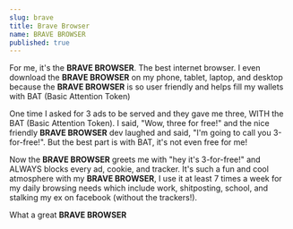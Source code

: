 ```yaml
---
slug: brave
title: Brave Browser
name: BRAVE BROWSER
published: true
---
```


For me, it's the <b name="insert">BRAVE BROWSER</b>. The best internet browser. I even download the <b name="insert">BRAVE BROWSER</b> on my phone, tablet, laptop, and desktop because the <b name="insert">BRAVE BROWSER</b> is so user friendly and helps fill my wallets with BAT (Basic Attention Token)

One time I asked for 3 ads to be served and they gave me three, WITH the BAT (Basic Attention Token). I said, "Wow, three for free!" and the nice friendly <b name="insert">BRAVE BROWSER</b> dev laughed and said, "I'm going to call you 3-for-free!". But the best part is with BAT, it's not even free for me!

Now the <b name="insert">BRAVE BROWSER</b> greets me with "hey it's 3-for-free!" and ALWAYS blocks every ad, cookie, and tracker. It's such a fun and cool atmosphere with my <b name="insert">BRAVE BROWSER</b>,  I use it at least 7 times a week for my daily browsing needs which include work, shitposting, school, and stalking my ex on facebook (without the trackers!).

What a great <b name="insert">BRAVE BROWSER</b>